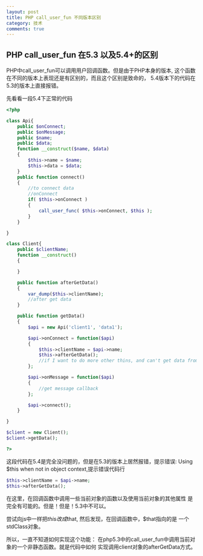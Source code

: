 ```yaml
---
layout: post
title: PHP call_user_fun 不同版本区别
category: 技术
comments: true
---
```

## PHP call_user_fun 在5.3 以及5.4+的区别
PHP中call_user_fun可以调用用户回调函数。但是由于PHP本身的版本,
这个函数在不同的版本上表现还是有区别的，而且这个区别是致命的，
5.4版本下的代码在5.3的版本上直接报错。

先看看一段5.4下正常的代码
```php
<?php

class Api{
    public $onConnect;
    public $onMessage;
    public $name;
    public $data;
    function __construct($name, $data)
    {
        $this->name = $name;
        $this->data = $data;
    }
    public function connect()
    {
        //to connect data
        //onConnect
        if( $this->onConnect )
        {
            call_user_func( $this->onConnect, $this );
        }
    }

}

class Client{
    public $clientName;
    function __construct()
    {

    }

    public function afterGetData()
    {
        var_dump($this->clientName);
        //after get data
    }

    public function getData()
    {
        $api = new Api('client1', 'data1');

        $api->onConnect = function($api)
        {
            $this->clientName = $api->name;
            $this->afterGetData();
            //if I want to do more other thins, and can't get data from api
        };

        $api->onMessage = function($api)
        {
            //get message callback
        };

        $api->connect();
    }

}

$client = new Client();
$client->getData();

?>
```
这段代码在5.4是完全没问题的，但是在5.3的版本上居然报错，提示错误:
Using $this when not in object context,提示错误代码行

```php
$this->clientName = $api->name;
$this->afterGetData();
```
在这里，在回调函数中调用一些当前对象的函数以及使用当前对象的其他属性
是完全有可能的。但是！但是！5.3中不可以。

尝试向js中一样把$this改成$that, 然后发现，在回调函数中，$that指向的是
一个stdClass对象。

所以，一直不知道如何实现这个功能：
在php5.3中的call_user_fun中调用当前对象的一个非静态函数。就是代码中如何
实现调用client对象的afterGetData方式。



